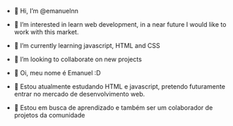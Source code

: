 - 👋 Hi, I’m @emanuelnn
- 👀 I’m interested in learn web development, in a near future I would like to work with this market.
- 🌱 I’m currently learning javascript, HTML and CSS
- 💞️ I’m looking to collaborate on new projects 

- 👋 Oi, meu nome é Emanuel  :D
- 👀 Estou atualmente estudando HTML e javascript, pretendo futuramente entrar no mercado de desenvolvimento web.
- 💞️ Estou em busca de aprendizado e também ser um colaborador de projetos da comunidade


